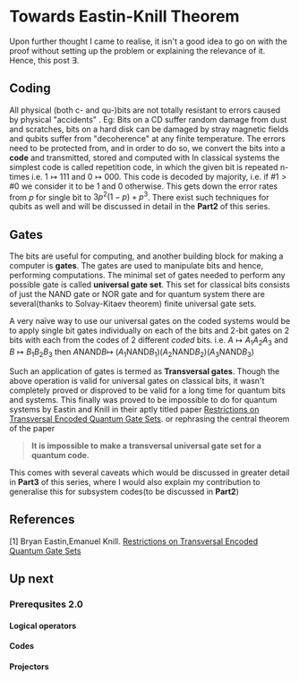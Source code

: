 ﻿---
layout: post
mathjax: true
---
# Towards Eastin-Knill Theorem

Upon further thought I came to realise, it isn't a good idea to go on with the proof without setting up the problem or explaining the relevance of it. Hence, this post $\exists$. 

## Coding

All physical (both c- and qu-)bits are not totally resistant to errors caused by physical "accidents" . Eg: Bits on a CD suffer random damage from dust and scratches, bits on a hard disk can be damaged by stray magnetic fields and qubits suffer from "decoherence" at any finite temperature. 
The errors need to be protected from, and in order to do so, we convert the bits into a **code** and transmitted, stored and computed with In classical systems the simplest code is called repetition code, in which the given bit is repeated n-times i.e. $1  \mapsto 111$ and $0\mapsto 000$. This code is decoded by majority, i.e. if $\#1> \#0$ we consider it to be $1$ and $0$ otherwise. This gets down the error rates from $p$ for single bit to $3p^2(1-p)+p^3$. 
There exist such techniques for qubits as well and will be discussed in detail in the **Part2** of this series. 

## Gates

The bits are useful for computing, and another building block for making a computer is **gates**. The gates are used to manipulate bits and hence, performing computations. The minimal set of gates needed to perform any possible gate is called **universal gate set**. This set for classical bits consists of  just the NAND gate or NOR gate and for quantum system there are several(thanks to Solvay-Kitaev theorem) finite universal gate sets.

A very naïve way to use our universal gates on the coded systems would be to apply single bit gates individually on each of the bits and 2-bit gates on 2 bits with each from the codes of 2 different  *coded* bits. 
i.e. 
$A \mapsto A_1A_2A_3$
and 
$B \mapsto B_1B_2B_3$ 
 then
  $A$NAND$B\mapsto$ ($A_1$NAND$B_1$)($A_2$NAND$B_2$)($A_3$NAND$B_3$) 

Such an application of gates is termed as **Transversal gates**. 
Though the above operation is valid for universal gates on classical bits, it wasn't completely proved or disproved to be valid for a long time for quantum bits and systems. This finally was proved to be impossible to do for quantum systems by Eastin and Knill in their aptly titled paper [Restrictions on Transversal Encoded Quantum Gate Sets](https://arxiv.org/abs/0811.4262). or rephrasing the central theorem of the paper 
>**It is impossible to make a transversal universal gate set for a quantum code.**

This comes with several caveats which would be discussed in greater detail in **Part3** of this series, where I would also explain my contribution to generalise this for subsystem codes(to be discussed in **Part2**)   

## References
[1] Bryan Eastin,Emanuel Knill. [Restrictions on Transversal Encoded Quantum Gate Sets](https://arxiv.org/abs/0811.4262)
## Up next
### Prerequsites 2.0

#### Logical operators
#### Codes
#### Projectors


